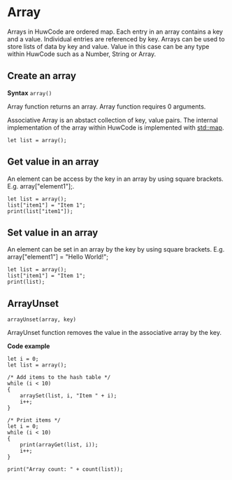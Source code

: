 # Array

Arrays in HuwCode are ordered map. Each entry in an array contains a key and a value. Individual entries are referenced by key. Arrays can be used to store lists of data by key and value. Value in this case can be any type within HuwCode such as a Number, String or Array.

## Create an array

**Syntax**
`array()`

Array function returns an array. Array function requires 0 arguments.

Associative Array is an abstact collection of key, value pairs. The internal implementation of the array within HuwCode is implemented with [std::map](https://en.cppreference.com/w/cpp/container/map).

```
let list = array();
```

## Get value in an array
An element can be access by the key in an array by using square brackets. E.g. array["element1"];.

```
let list = array();
list["item1"] = "Item 1";
print(list["item1"]);
```

## Set value in an array
An element can be set in an array by the key by using square brackets. E.g. array["element1"] = "Hello World!";

```
let list = array();
list["item1"] = "Item 1";
print(list);
```

## ArrayUnset
`arrayUnset(array, key)`

ArrayUnset function removes the value in the associative array by the key.

**Code example**
```
let i = 0;
let list = array();

/* Add items to the hash table */
while (i < 10)
{
    arraySet(list, i, "Item " + i);
    i++;
}

/* Print items */
let i = 0;
while (i < 10)
{
    print(arrayGet(list, i));
    i++;
}

print("Array count: " + count(list));
```
